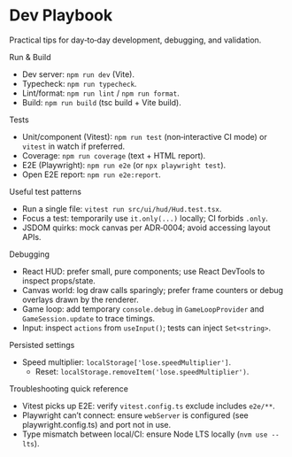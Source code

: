 # Dev Playbook

Practical tips for day‑to‑day development, debugging, and validation.

Run & Build

- Dev server: `npm run dev` (Vite).
- Typecheck: `npm run typecheck`.
- Lint/format: `npm run lint` / `npm run format`.
- Build: `npm run build` (tsc build + Vite build).

Tests

- Unit/component (Vitest): `npm run test` (non‑interactive CI mode) or `vitest` in watch if preferred.
- Coverage: `npm run coverage` (text + HTML report).
- E2E (Playwright): `npm run e2e` (or `npx playwright test`).
- Open E2E report: `npm run e2e:report`.

Useful test patterns

- Run a single file: `vitest run src/ui/hud/Hud.test.tsx`.
- Focus a test: temporarily use `it.only(...)` locally; CI forbids `.only`.
- JSDOM quirks: mock canvas per ADR‑0004; avoid accessing layout APIs.

Debugging

- React HUD: prefer small, pure components; use React DevTools to inspect props/state.
- Canvas world: log draw calls sparingly; prefer frame counters or debug overlays drawn by the renderer.
- Game loop: add temporary `console.debug` in `GameLoopProvider` and `GameSession.update` to trace timings.
- Input: inspect `actions` from `useInput()`; tests can inject `Set<string>`.

Persisted settings

- Speed multiplier: `localStorage['lose.speedMultiplier']`.
  - Reset: `localStorage.removeItem('lose.speedMultiplier')`.

Troubleshooting quick reference

- Vitest picks up E2E: verify `vitest.config.ts` exclude includes `e2e/**`.
- Playwright can’t connect: ensure `webServer` is configured (see playwright.config.ts) and port not in use.
- Type mismatch between local/CI: ensure Node LTS locally (`nvm use --lts`).
